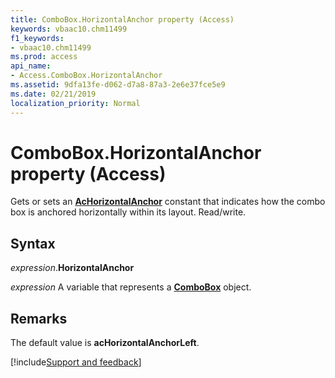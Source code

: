 ```yaml
---
title: ComboBox.HorizontalAnchor property (Access)
keywords: vbaac10.chm11499
f1_keywords:
- vbaac10.chm11499
ms.prod: access
api_name:
- Access.ComboBox.HorizontalAnchor
ms.assetid: 9dfa13fe-d062-d7a8-87a3-2e6e37fce5e9
ms.date: 02/21/2019
localization_priority: Normal
---
```



# ComboBox.HorizontalAnchor property (Access)

Gets or sets an **[AcHorizontalAnchor](Access.AcHorizontalAnchor.md)** constant that indicates how the combo box is anchored horizontally within its layout. Read/write.


## Syntax

_expression_.**HorizontalAnchor**

_expression_ A variable that represents a **[ComboBox](Access.ComboBox.md)** object.


## Remarks

The default value is **acHorizontalAnchorLeft**.


[!include[Support and feedback](~/includes/feedback-boilerplate.md)]